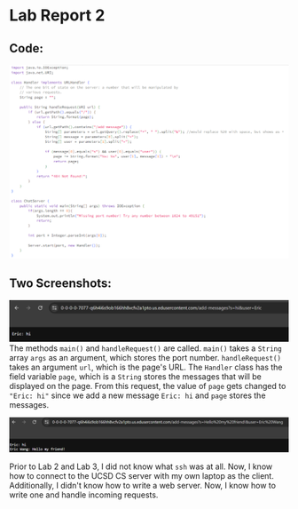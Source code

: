 # **Lab Report 2**

## Code:
![Image](ChatServer.png)

## Two Screenshots:
![Image](first_ss.png)
The methods `main()` and `handleRequest()` are called. `main()` takes a `String` array `args` as an argument, which stores the port number. `handleRequest()` takes an argument `url`, which is the page's URL. The `Handler` class has the field variable `page`, which is a `String` stores the messages that will be displayed on the page. From this request, the value of `page` gets changed to `"Eric: hi"` since we add a new message `Eric: hi` and `page` stores the messages.

![Image](second_ss.png)

Prior to Lab 2 and Lab 3, I did not know what `ssh` was at all. Now, I know how to connect to the UCSD CS server with my own laptop as the client. Additionally, I didn't know how to write a web server. Now, I know how to write one and handle incoming requests.
